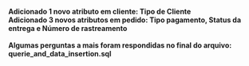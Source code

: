 **Adicionado 1 novo atributo em cliente: Tipo de Cliente**<br>
**Adicionado 3 novos atributos em pedido: Tipo pagamento, Status da entrega e Número de rastreamento**<br><br>
**Algumas perguntas a mais foram respondidas no final do arquivo: querie_and_data_insertion.sql**

